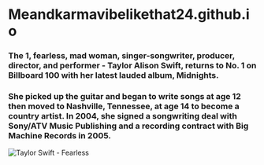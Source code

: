 # Meandkarmavibelikethat24.github.io
### The 1, fearless, mad woman, singer-songwriter, producer, director, and performer - Taylor Alison Swift, returns to No. 1 on Billboard 100 with her latest lauded album, Midnights. 
### She picked up the guitar and began to write songs at age 12 then moved to Nashville, Tennessee, at age 14 to become a country artist. In 2004, she signed a songwriting deal with Sony/ATV Music Publishing and a recording contract with Big Machine Records in 2005.  

![Taylor Swift - Fearless]([https://www.platinumgames.com/wp-content/uploads/2016/03/A2-1.jpg](https://i.insider.com/6025440acca90200129b7b41?width=1200&format=jpeg))


